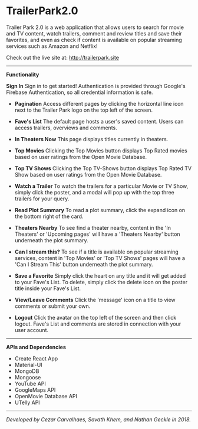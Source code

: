 # TrailerPark2.0

Trailer Park 2.0 is a web application that allows users to search for movie and TV content, watch trailers, comment and review titles and save their favorites, and even as check if content is available on popular streaming services such as Amazon and Netflix!

Check out the live site at: http://trailerpark.site

---

**Functionality**

**Sign In**
Sign in to get started! Authentication is provided through Google's Firebase Authentication, so all credential information is safe.

- **Pagination**
Access different pages by clicking the horizontal line icon next to the Trailer Park logo on the top left of the screen. 

- **Fave's List**
The default page hosts a user's saved content. Users can access trailers, overviews and comments.

- **In Theaters Now**
This page displays titles currently in theaters. 

- **Top Movies**
Clicking the Top Movies button displays Top Rated movies based on user ratings from the Open Movie Database. 

- **Top TV Shows**
Clicking the Top TV-Shows button displays Top Rated TV Show based on user ratings from the Open Movie Database. 

- **Watch a Trailer**
To watch the trailers for a particular Movie or TV Show, simply click the poster, and a modal will pop up with the top three trailers for your query. 

- **Read Plot Summary**
To read a plot summary, click the expand icon on the bottom right of the card.

- **Theaters Nearby**
To see find a theater nearby, content in the 'In Theaters' or 'Upcoming pages' will have a 'Theaters Nearby' button underneath the plot summary. 

- **Can I stream this?**
To see if a title is available on popular streaming services, content in 'Top Movies' or 'Top TV Shows' pages will have a 'Can I Stream This' button underneath the plot summary. 

- **Save a Favorite**
Simply click the heart on any title and it will get added to your Fave's List. To delete, simply click the delete icon on the poster title inside your Fave's List.

- **View/Leave Comments**
Click the 'message' icon on a title to view comments or submit your own. 

- **Logout**
Click the avatar on the top left of the screen and then click logout. Fave's List and comments are stored in connection with your user account. 

---

**APIs and Dependencies**
- Create React App
- Material-UI
- MongoDB
- Mongoose
- YouTube API
- GoogleMaps API
- OpenMovie Database API
- UTelly API

---

*Developed by Cezar Carvalhaes, Savath Khem, and Nathan Geckle in 2018.*

